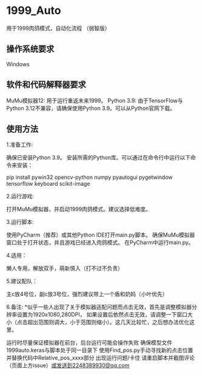# 1999_Auto
用于1999肉鸽模式，自动化流程 （弱智版）

## 操作系统要求
Windows
## 软件和代码解释器要求
MuMu模拟器12: 用于运行重返未来1999。
Python 3.9: 由于TensorFlow与Python 3.12不兼容，请确保使用Python 3.9。可以从Python官网下载。
## 使用方法
1.准备工作:

确保已安装Python 3.9。
安装所需的Python库。可以通过在命令行中运行以下命令来安装：

pip install pywin32 opencv-python numpy pyautogui pygetwindow tensorflow keyboard scikit-image

2.运行游戏:

打开MuMu模拟器，并启动1999肉鸽模式。建议选择低难度。

3.运行脚本:

使用PyCharm（推荐）或其他Python IDE打开main.py脚本。
确保MuMu模拟器窗口处于打开状态，并且游戏已经进入肉鸽模式。
在PyCharm中运行main.py。

4.适用：

懒人专用，解放双手，萌新慎入（打不过不负责）

5.建议配队：

主c放4号位，副c放3号位，强烈建议带上一个盾和奶妈（小叶优先）

6.备注:
*似乎一些人出现了关于模拟器适配问题而点击无效，首先是调整模拟器分辨率设置为1920x1080,280DPI， 如果设置后依然点击无效，请调整一下窗口大小（点击超出范围则调大，小于范围则缩小）。这几天比较忙，之后想办法优化这里。


运行时尽量保证模拟器在前台，后台运行可能会操作失败
确保模型文件1999auto.keras与脚本处于同一目录下
使用Find_pos.py手动寻找新的点击位置并替换代码中Relative_pos_xxxx部分
出现运行问题/卡住 请重启脚本并截图评论（页面上方issue）或发送到2248389930@qq.com





